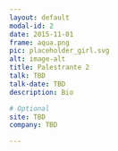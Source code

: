 ```yaml
---
layout: default
modal-id: 2
date: 2015-11-01
frame: aqua.png
pic: placeholder_girl.svg
alt: image-alt
title: Palestrante 2
talk: TBD
talk-date: TBD
description: Bio

# Optional
site: TBD
company: TBD

---
```

